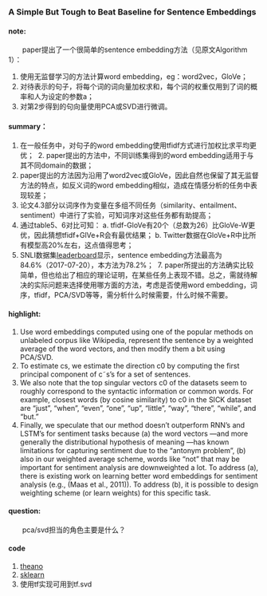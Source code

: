 ### A Simple But Tough to Beat Baseline for Sentence Embeddings

#### note:
&emsp;&emsp;paper提出了一个很简单的sentence embedding方法（见原文Algorithm 1）：

  1. 使用无监督学习的方法计算word embedding，eg：word2vec，GloVe；
  2. 对待表示的句子，将每个词的词向量加权求和，每个词的权重仅用到了词的概率和人为设定的参数a；
  3. 对第2步得到的句向量使用PCA或SVD进行微调。

#### summary：

  1. 在一般任务中，对句子的word embedding使用tfidf方式进行加权比求平均更优；
  2. paper提出的方法中，不同训练集得到的word embedding适用于与其不同domain的数据；
  3. paper提出的方法因为沿用了word2vec或GloVe，因此自然也保留了其无监督方法的特点，如反义词的word embedding相似，造成在情感分析的任务中表现较差；
  4. 论文4.3部分以词序作为变量在多组不同任务（similarity、entailment、sentiment）中进行了实验，可知词序对这些任务都有助提高；
  5. 通过table5、6对比可知：
     a. tfidf-GloVe有20个（总数为26）比GloVe-W更优，因此猜想tfidf+GlVe+R会有最优结果；
     b. Twitter数据在GloVe+R中比所有模型高20%左右，这点值得思考；
  6. SNLI数据集[leaderboard](https://nlp.stanford.edu/projects/snli/)显示，sentence embedding方法最高为84.6%（2017-07-20），本方法为78.2%；
  7. paper所提出的方法确实比较简单，但也给出了相应的理论证明，在某些任务上表现不错。总之，需就待解决的实际问题来选择使用哪方面的方法，考虑是否使用word embedding，词序，tfidf，PCA/SVD等等，需分析什么时候需要，什么时候不需要。

#### highlight:
  1. Use word embeddings computed using one of the popular methods on unlabeled corpus like Wikipedia, represent the sentence by a weighted average of the word vectors, and then modify them a bit using PCA/SVD.
  2. To estimate cs, we estimate the direction c0 by computing the first principal component of c˜s’s for a set of sentences.
  3. We also note that the top singular vectors c0 of the datasets seem to roughly correspond to the syntactic information or common words. For example, closest words (by cosine similarity) to c0 in the SICK dataset are “just”, “when”, “even”, “one”, “up”, “little”, “way”, “there”, “while”, and “but.”
  4. Finally, we speculate that our method doesn’t outperform RNN’s and LSTM’s for sentiment tasks because (a) the word vectors —and more generally the distributional hypothesis of meaning —has known limitations for capturing sentiment due to the “antonym problem”, (b) also in our weighted average scheme, words like “not” that may be important for sentiment analysis are downweighted a lot. To address (a), there is existing work on learning better word embeddings for sentiment analysis (e.g., (Maas et al., 2011)). To address (b), it is possible to design weighting scheme (or learn weights) for this specific task.

#### question:
&emsp;&emsp;pca/svd担当的角色主要是什么？
  
#### code
  1. [theano](https://github.com/PrincetonML/SIF)
  2. [sklearn](https://github.com/peter3125/sentence2vec)
  3. 使用tf实现可用到tf.svd

